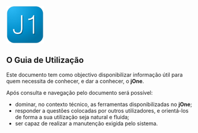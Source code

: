 <a href="http://portal-chsj.min-saude.pt/pages/417" target="_blank"><img style="width: 100px;" src="img/Icone.png" alt="jOne"></a>

## O Guia de Utilização

Este documento tem como objectivo disponibilizar informação útil para quem necessita de conhecer, e dar a conhecer, o **jOne**.

Após consulta e navegação pelo documento será possível:

* dominar, no contexto técnico, as ferramentas disponibilizadas no **jOne**;
* responder a questões colocadas por outros utilizadores, e orientá-los de forma a sua utilização seja natural e fluida;
* ser capaz de realizar a manutenção exigida pelo sistema.



